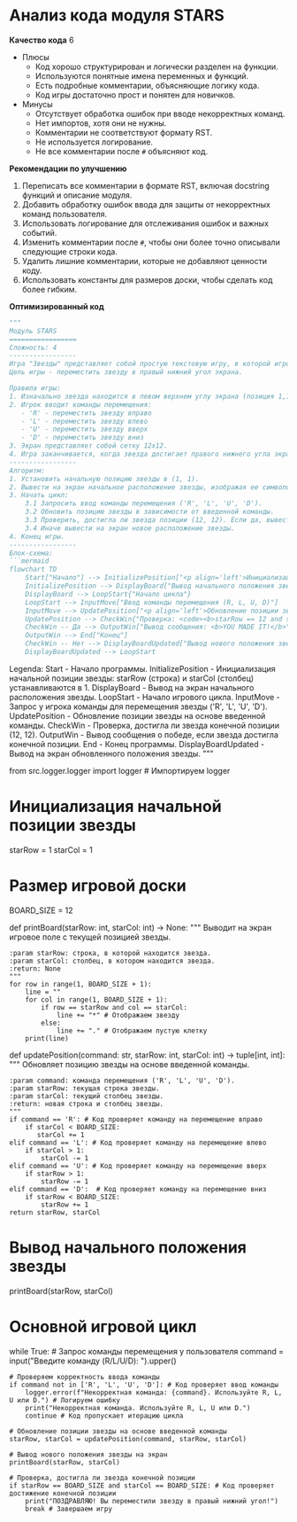 # Анализ кода модуля STARS

**Качество кода**
6
-   Плюсы
    -   Код хорошо структурирован и логически разделен на функции.
    -   Используются понятные имена переменных и функций.
    -   Есть подробные комментарии, объясняющие логику кода.
    -   Код игры достаточно прост и понятен для новичков.
-   Минусы
    -   Отсутствует обработка ошибок при вводе некорректных команд.
    -   Нет импортов, хотя они не нужны.
    -   Комментарии не соответствуют формату RST.
    -   Не используется логирование.
    -   Не все комментарии после `#` объясняют код.

**Рекомендации по улучшению**

1.  Переписать все комментарии в формате RST, включая docstring функций и описание модуля.
2.  Добавить обработку ошибок ввода для защиты от некорректных команд пользователя.
3.  Использовать логирование для отслеживания ошибок и важных событий.
4.  Изменить комментарии после `#`, чтобы они более точно описывали следующие строки кода.
5.  Удалить лишние комментарии, которые не добавляют ценности коду.
6.  Использовать константы для размеров доски, чтобы сделать код более гибким.

**Оптимизированный код**

```python
"""
Модуль STARS
=================
Сложность: 4
-----------------
Игра "Звезды" представляет собой простую текстовую игру, в которой игрок управляет положением "звезды" на экране, вводя команды для ее перемещения.
Цель игры - переместить звезду в правый нижний угол экрана.

Правила игры:
1. Изначально звезда находится в левом верхнем углу экрана (позиция 1,1).
2. Игрок вводит команды перемещения:
   - 'R' - переместить звезду вправо
   - 'L' - переместить звезду влево
   - 'U' - переместить звезду вверх
   - 'D' - переместить звезду вниз
3. Экран представляет собой сетку 12x12.
4. Игра заканчивается, когда звезда достигает правого нижнего угла экрана (позиция 12,12).
-----------------
Алгоритм:
1. Установить начальную позицию звезды в (1, 1).
2. Вывести на экран начальное расположение звезды, изображая ее символом "*".
3. Начать цикл:
    3.1 Запросить ввод команды перемещения ('R', 'L', 'U', 'D').
    3.2 Обновить позицию звезды в зависимости от введенной команды.
    3.3 Проверить, достигла ли звезда позиции (12, 12). Если да, вывести сообщение о победе и завершить игру.
    3.4 Иначе вывести на экран новое расположение звезды.
4. Конец игры.
-----------------
Блок-схема:
```mermaid
flowchart TD
    Start["Начало"] --> InitializePosition["<p align='left'>Инициализация позиции звезды:\n    <code><b>\n    starRow = 1\n    starCol = 1\n    </b></code></p>"]
    InitializePosition --> DisplayBoard["Вывод начального положения звезды"]
    DisplayBoard --> LoopStart{"Начало цикла"}
    LoopStart --> InputMove["Ввод команды перемещения (R, L, U, D)"]
    InputMove --> UpdatePosition["<p align='left'>Обновление позиции звезды:\n    <code><b>\n    starRow, starCol = updatePosition(command, starRow, starCol)\n    </b></code></p>"]
    UpdatePosition --> CheckWin{"Проверка: <code><b>starRow == 12 and starCol == 12?</b></code>"}
    CheckWin -- Да --> OutputWin["Вывод сообщения: <b>YOU MADE IT!</b>"]
    OutputWin --> End["Конец"]
    CheckWin -- Нет --> DisplayBoardUpdated["Вывод нового положения звезды"]
    DisplayBoardUpdated --> LoopStart
```

Legenda:
    Start - Начало программы.
    InitializePosition - Инициализация начальной позиции звезды: starRow (строка) и starCol (столбец) устанавливаются в 1.
    DisplayBoard - Вывод на экран начального расположения звезды.
    LoopStart - Начало игрового цикла.
    InputMove - Запрос у игрока команды для перемещения звезды ('R', 'L', 'U', 'D').
    UpdatePosition - Обновление позиции звезды на основе введенной команды.
    CheckWin - Проверка, достигла ли звезда конечной позиции (12, 12).
    OutputWin - Вывод сообщения о победе, если звезда достигла конечной позиции.
    End - Конец программы.
    DisplayBoardUpdated - Вывод на экран обновленного положения звезды.
"""


from src.logger.logger import logger # Импортируем logger

# Инициализация начальной позиции звезды
starRow = 1
starCol = 1
# Размер игровой доски
BOARD_SIZE = 12

def printBoard(starRow: int, starCol: int) -> None:
    """
    Выводит на экран игровое поле с текущей позицией звезды.

    :param starRow: строка, в которой находится звезда.
    :param starCol: столбец, в котором находится звезда.
    :return: None
    """
    for row in range(1, BOARD_SIZE + 1):
        line = ""
        for col in range(1, BOARD_SIZE + 1):
            if row == starRow and col == starCol:
                line += "*" # Отображаем звезду
            else:
                line += "." # Отображаем пустую клетку
        print(line)


def updatePosition(command: str, starRow: int, starCol: int) -> tuple[int, int]:
    """
    Обновляет позицию звезды на основе введенной команды.

    :param command: команда перемещения ('R', 'L', 'U', 'D').
    :param starRow: текущая строка звезды.
    :param starCol: текущий столбец звезды.
    :return: новая строка и столбец звезды.
    """
    if command == 'R': # Код проверяет команду на перемещение вправо
        if starCol < BOARD_SIZE:
           starCol += 1
    elif command == 'L': # Код проверяет команду на перемещение влево
        if starCol > 1:
            starCol -= 1
    elif command == 'U': # Код проверяет команду на перемещение вверх
        if starRow > 1:
            starRow -= 1
    elif command == 'D':  # Код проверяет команду на перемещение вниз
        if starRow < BOARD_SIZE:
            starRow += 1
    return starRow, starCol


# Вывод начального положения звезды
printBoard(starRow, starCol)

# Основной игровой цикл
while True:
    # Запрос команды перемещения у пользователя
    command = input("Введите команду (R/L/U/D): ").upper()

    # Проверяем корректность ввода команды
    if command not in ['R', 'L', 'U', 'D']: # Код проверяет ввод команды
        logger.error(f"Некорректная команда: {command}. Используйте R, L, U или D.") # Логируем ошибку
        print("Некорректная команда. Используйте R, L, U или D.")
        continue # Код пропускает итерацию цикла

    # Обновление позиции звезды на основе введенной команды
    starRow, starCol = updatePosition(command, starRow, starCol)

    # Вывод нового положения звезды на экран
    printBoard(starRow, starCol)

    # Проверка, достигла ли звезда конечной позиции
    if starRow == BOARD_SIZE and starCol == BOARD_SIZE: # Код проверяет достижение конечной позиции
        print("ПОЗДРАВЛЯЮ! Вы переместили звезду в правый нижний угол!")
        break # Завершаем игру
```